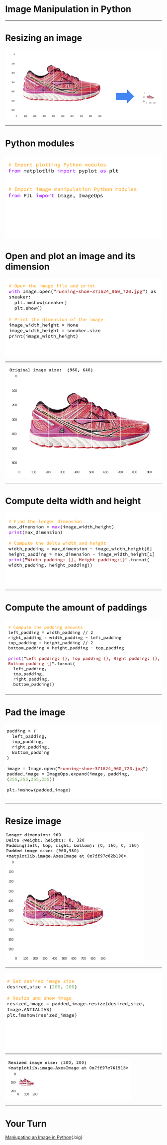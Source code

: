 # Image Manipulation in Python

---

# Resizing an image

![](res/imagemaninpy1.png)

<!--
There are times when working with input data that consists of images, one needs to manipulate the images to ensure they are a good quality input to feed to  your ML model, for example: resizing the images to a uniform dimension or colorspace.
-->

---

# Python modules

![](res/imagemaninpy2.png)

<!--
Matplotlib
* we’ll use the matplotlib Python library that you’re familiar with and have used for creating charts, but in this exercise we’ll use it to plot an image, instead of chart.

PIL
* Python Imaging Library
* is a free library for the Python programming language that adds support for opening, manipulating, and saving many different image file formats
* a newer fork of PIL is called Pillow
-->

# Open and plot an image and its dimension

![](res/imagemaninpy3.png)

<!--
Open an image file: using PIL, open the image specified in the image file path

Plot the image: using Matplotlib, show the image so we can see how the image looks like and its dimension
-->

---

![](res/imagemaninpy4.png)

<!--
It’s a sneaker!
Rectangular shape
Dimension is 960 by 640 pixels

Remember the goal is to end up with a thumbnail image which is square and with 200 by 200 pixels dimension.

Question for students:
How do we get there?
If the image is resized from rectangular (960x640) to square (200x200), what happens to the image?

There are a variety of ways, and one way is:
To pad the image in the original dimension into a square shape
Then, sized down into the correct dimension

Let’s how to do that in code
-->

---

# Compute delta width and height
![](res/imagemaninpy5.png)

<!--
How do we figure how much to pad the image to make it square shape?
First, determine the longest dimension between the width and height of the original image
Figure out how much padding needed in the height and width of the image.  In this case, we need to pad the image’s height to match the image’s width.
-->

---

# Compute the amount of paddings

![](res/imagemaninpy6.png)

<!--
But wait!  In order to keep the shoes centered on the image - we need to pad the height both at the top as well as at the bottom, thus HALF the needed pad will be added to the bottom and the other half to the top of the image.
-->

---

# Pad the image

![](res/imagemaninpy7.png)

<!--
Alright, ready to do the padding - we use PIL module again to do the padding by passing in the original image, padding figures in pixels (left, top, right, bottom), and the background color of the padding pixels.
-->

---

# Resize image

![](res/imagemaninpy8.png)

<!--
Now we need just to reduced the dimension into a thumbnail size of 200 by 200 pixels.
-->

---

![](res/imagemaninpy9.png)

<!--
Again, we use the PIL module to do so by passing in the desired_size.
-->

---

![](res/imagemaninpy10.png)

<!--
Here’s the final image.
-->

---

# Your Turn

[Maniupating an Image in Python](https://colab.sandbox.google.com/drive/180O8QlkmoqI90h8zyCDiTfLq9egrauhb){.big}
